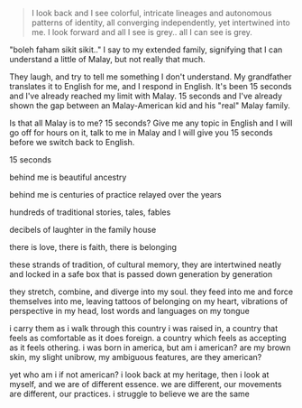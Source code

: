 > I look back and I see colorful, intricate lineages and autonomous patterns of identity, all converging independently, yet intertwined into me. I look forward and all I see is grey.. all I can see is grey.

"boleh faham sikit sikit.." I say to my extended family, signifying that I can understand a little of Malay, but not really that much.

They laugh, and try to tell me something I don't understand. My grandfather translates it to English for me, and I respond in English. It's been 15 seconds and I've already reached my limit with Malay. 15 seconds and I've already shown the gap between an Malay-American kid and his "real" Malay family.

Is that all Malay is to me? 15 seconds? Give me any topic in English and I will go off for hours on it, talk to me in Malay and I will give you 15 seconds before we switch back to English.

15 seconds

behind me is beautiful ancestry

behind me is centuries of practice relayed over the years

hundreds of traditional stories, tales, fables

decibels of laughter in the family house

there is love, there is faith, there is belonging

these strands of tradition, of cultural memory, they are intertwined neatly and locked in a safe box that is passed down generation by generation

they stretch, combine, and diverge into my soul. they feed into me and force themselves into me, leaving tattoos of belonging on my heart, vibrations of perspective in my head, lost words and languages on my tongue

i carry them as i walk through this country i was raised in, a country that feels as comfortable as it does foreign. a country which feels as accepting as it feels othering. i was born in america, but am i american? are my brown skin, my slight unibrow, my ambiguous features, are they american?

yet who am i if not american? i look back at my heritage, then i look at myself, and we are of different essence. we are different, our movements are different, our practices. i struggle to believe we are the same
